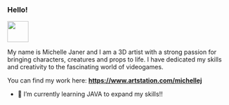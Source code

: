 ### Hello! 

<img src="(https://github.com/MichelleJaner/MichelleJaner/assets/56514863/812fe4ea-5577-4e5d-8c05-edf799403517)" width="48">

My name is Michelle Janer and I am a 3D artist with a strong passion for bringing characters, creatures and props to life.
I have dedicated my skills and creativity to the fascinating world of videogames.

You can find my work here: **https://www.artstation.com/michellej**

- 🌱 I’m currently learning JAVA to expand my skills!!



